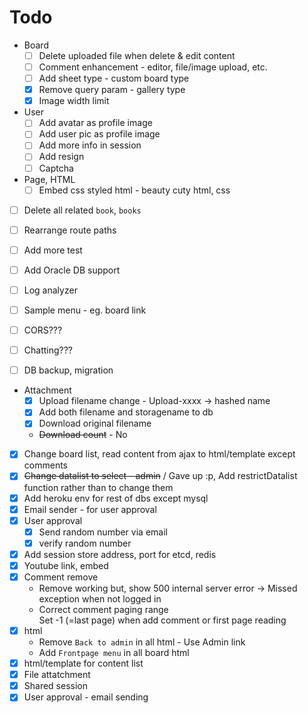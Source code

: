 # Todo

* Board
    * [ ] Delete uploaded file when delete & edit content
    * [ ] Comment enhancement - editor, file/image upload, etc.
    * [ ] Add sheet type - custom board type
    * [x] Remove query param - gallery type
    * [x] Image width limit
* User
    * [ ] Add avatar as profile image
    * [ ] Add user pic as profile image
    * [ ] Add more info in session
    * [ ] Add resign
    * [ ] Captcha
* Page, HTML
    * [ ] Embed css styled html - beauty cuty html, css
* [ ] Delete all related `book`, `books`
* [ ] Rearrange route paths
* [ ] Add more test
* [ ] Add Oracle DB support
* [ ] Log analyzer
* [ ] Sample menu - eg. board link
* [ ] CORS???
* [ ] Chatting???
* [ ] DB backup, migration


* Attachment
    * [x] Upload filename change - Upload-xxxx -> hashed name
    * [x] Add both filename and storagename to db
    * [x] Download original filename
    * ~~Download count~~ - No
* [x] Change board list, read content from ajax to html/template except comments
* [x] ~~Change datalist to select - admin~~ / Gave up :p, Add restrictDatalist function rather than to change them
* [x] Add heroku env for rest of dbs except mysql
* [x] Email sender - for user approval
* [x] User approval
    * [x] Send random number via email
    * [x] verify random number
* [x] Add session store address, port for etcd, redis
* [x] Youtube link, embed
* [x] Comment remove
    - Remove working but, show 500 internal server error -> Missed exception when not logged in
    - Correct comment paging range<br />
    Set -1 (=last page) when add comment or first page reading
* [x] html
    * Remove `Back to admin` in all html - Use Admin link
    * Add `Frontpage menu` in all board html
* [x] html/template for content list
* [x] File attatchment
* [x] Shared session
* [x] User approval - email sending
